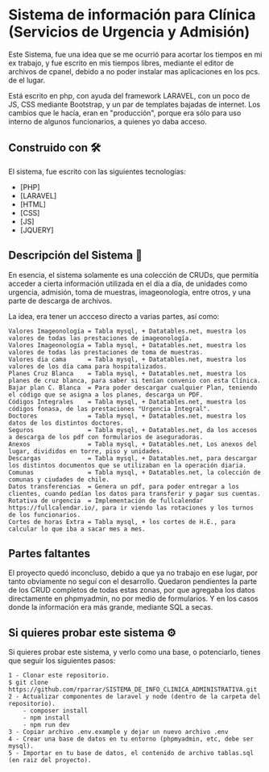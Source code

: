 # Sistema de información para Clínica (Servicios de Urgencia y Admisión)
Este Sistema, fue una idea que se me ocurrió para acortar los tiempos en mi ex trabajo, y fue escrito en mis tiempos libres, mediante el editor de archivos de cpanel, debido a no poder instalar mas aplicaciones en los pcs. de el lugar.

Está escrito en php, con ayuda del framework LARAVEL, con un poco de JS, CSS mediante Bootstrap, y un par de templates bajadas de internet.
Los cambios que le hacía, eran en "producción", porque era sólo para uso interno de algunos funcionarios, a quienes yo daba acceso.

## Construido con 🛠️
El sistema, fue escrito con las siguientes tecnologías:

* [PHP]
* [LARAVEL]
* [HTML]
* [CSS]
* [JS]
* [JQUERY]

## Descripción del Sistema 📄
En esencia, el sistema solamente es una colección de CRUDs, que permitía acceder a cierta información utilizada en el día a día, de unidades como urgencia, admisión, toma de muestras, imageonología, entre otros, y una parte de descarga de archivos.

La idea, era tener un accceso directo a varias partes, así como:
```
Valores Imageonología = Tabla mysql, + Datatables.net, muestra los valores de todas las prestaciones de imageonología.
Valores Imageonología = Tabla mysql, + Datatables.net, muestra los valores de todas las prestaciones de toma de muestras.
Valores dia cama      = Tabla mysql, + Datatables.net, muestra los valores de los día cama para hospitalizados.
Planes Cruz Blanca    = Tabla mysql, + Datatables.net, muestra los planes de cruz blanca, para saber si tenían convenio con esta Clínica.
Bajar plan C. Blanca  = Para poder descargar cualquier Plan, teniendo el código que se asigna a los planes, descarga un PDF.
Códigos Integrales    = Tabla mysql, + Datatables.net, muestra los códigos fonasa, de las prestaciones "Urgencia Integral".
Doctores              = Tabla mysql, + Datatables.net, muestra los datos de los distintos doctores. 
Seguros               = Tabla mysql, + Datatables.net, da los accesos a descarga de los pdf con formularios de aseguradoras. 
Anexos                = Tabla mysql, + Datatables.net, Los anexos del lugar, divididos en torre, piso y unidades. 
Descargas             = Tabla mysql, + Datatables.net, para descargar los distintos documentos que se utilizaban en la operación diaria.
Comunas               = Tabla mysql, + Datatables.net, la colección de comunas y ciudades de chile.
Datos transferencias  = Genera un pdf, para poder entregar a los clientes, cuando pedían los datos para transferir y pagar sus cuentas.
Rotativa de urgencia  = Implementación de fullcalendar https://fullcalendar.io/, para ir viendo las rotaciones y los turnos de los funcionarios.
Cortes de horas Extra = Tabla mysql, + los cortes de H.E., para calcular lo que iba a sacar mes a mes.
 ```

## Partes faltantes

El proyecto quedó inconcluso, debido a que ya no trabajo en ese lugar, por tanto obviamente no seguí con el desarrollo.
Quedaron pendientes la parte de los CRUD completos de todas estas zonas, por que agregaba los datos directamente en phpmyadmin, no por medio de formularios.
Y en los casos donde la información era más grande, mediante SQL a secas.

## Si quieres probar este sistema ⚙️

Si quieres probar este sistema, y verlo como una base, o potenciarlo, tienes que seguir los siguientes pasos:


```
1 - Clonar este repositorio.
$ git clone https://github.com/rparrar/SISTEMA_DE_INFO_CLINICA_ADMINISTRATIVA.git
2 - Actualizar componentes de laravel y node (dentro de la carpeta del repositorio).
    - composer install
    - npm install 
    - npm run dev
3 - Copiar archivo .env.example y dejar un nuevo archivo .env
4 - Crear una base de datos en tu entorno (phpmyadmin, etc, debe ser mysql).
5 - Importar en tu base de datos, el contenido de archivo tablas.sql (en raiz del proyecto).
```
